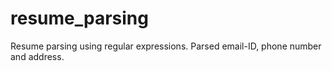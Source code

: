 # resume_parsing
Resume parsing using regular expressions. Parsed email-ID, phone number and address.
